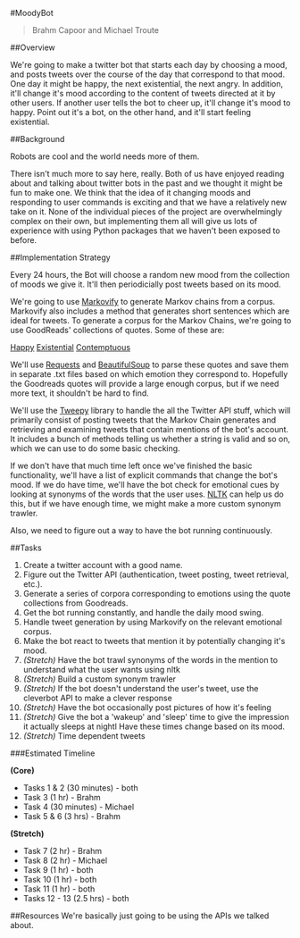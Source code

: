 #MoodyBot

> Brahm Capoor and Michael Troute

##Overview

We're going to make a twitter bot that starts each day by choosing a mood, and posts tweets over the course of the day that correspond to that mood. One day it might be happy, the next existential, the next angry. In addition, it'll change it's mood according to the content of tweets directed at it by other users. If another user tells the bot to cheer up, it'll change it's mood to happy. Point out it's a bot, on the other hand, and it'll start feeling existential.

##Background

Robots are cool and the world needs more of them.

There isn't much more to say here, really. Both of us have enjoyed reading about and talking about twitter bots in the past and we thought it might be fun to make one. We think that the idea of it changing moods and responding to user commands is exciting and that we have a relatively new take on it. None of the individual pieces of the project are overwhelmingly complex on their own, but implementing them all will give us lots of experience with using Python packages that we haven't been exposed to before.

##Implementation Strategy

Every 24 hours, the Bot will choose a random new mood from the collection of moods we give it. It'll then periodicially post tweets based on its mood.

We're going to use [Markovify](https://github.com/jsvine/markovify) to generate Markov chains from a corpus. Markovify also includes a method that generates short sentences which are ideal for tweets. To generate a corpus for the Markov Chains, we're going to use GoodReads' collections of quotes. Some of these are:

[Happy](https://www.goodreads.com/quotes/tag/happiness)
[Existential](https://www.goodreads.com/quotes/tag/existentialism)
[Contemptuous](https://www.goodreads.com/quotes/tag/contempt)

We'll use [Requests](http://docs.python-requests.org/en/master/) and [BeautifulSoup](https://www.crummy.com/software/BeautifulSoup/) to parse these quotes and save them in separate .txt files based on which emotion they correspond to. Hopefully the Goodreads quotes will provide a large enough corpus, but if we need more text, it shouldn't be hard to find.

We'll use the [Tweepy](https://github.com/tweepy/tweepy) library to handle the all the Twitter API stuff, which will primarily consist of posting tweets that the Markov Chain generates and retrieving and examining tweets that contain mentions of the bot's account. It includes a bunch of methods telling us whether a string is valid and so on, which we can use to do some basic checking.

If we don't have that much time left once we've finished the basic functionality, we'll have a list of explicit commands that change the bot's mood. If we do have time, we'll have the bot check for emotional cues by looking at synonyms of the words that the user uses. [NLTK](http://www.nltk.org/) can help us do this, but if we have enough time, we might make a more custom synonym trawler.

Also, we need to figure out a way to have the bot running continuously.

##Tasks

1. Create a twitter account with a good name.
2. Figure out the Twitter API (authentication, tweet posting, tweet retrieval, etc.).
3. Generate a series of corpora corresponding to emotions using the quote collections from Goodreads.
4. Get the bot running constantly, and handle the daily mood swing.
5. Handle tweet generation by using Markovify on the relevant emotional corpus.
6. Make the bot react to tweets that mention it by potentially changing it's mood.
7. *(Stretch)* Have the bot trawl synonyms of the words in the mention to understand what the user wants using nltk
8. *(Stretch)* Build a custom synonym trawler
10. *(Stretch)* If the bot doesn't understand the user's tweet, use the cleverbot API to make a clever response
11. *(Stretch)* Have the bot occasionally post pictures of how it's feeling
12. *(Stretch)* Give the bot a 'wakeup' and 'sleep' time to give the impression it actually sleeps at nightl Have these times change based on its mood.
13. *(Stretch)* Time dependent tweets


###Estimated Timeline

**(Core)**

* Tasks 1 & 2 (30 minutes) - both
* Task 3 (1 hr) - Brahm
* Task 4 (30 minutes) - Michael
* Task 5 & 6 (3 hrs) - Brahm

**(Stretch)**
* Task 7 (2 hr) - Brahm
* Task 8 (2 hr) - Michael
* Task 9 (1 hr) - both
* Task 10 (1 hr) - both
* Task 11 (1 hr) - both
* Tasks 12 - 13 (2.5 hrs) - both


##Resources
We're basically just going to be using the APIs we talked about.

